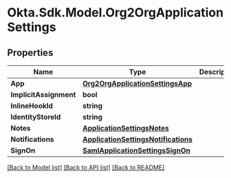 # Okta.Sdk.Model.Org2OrgApplicationSettings

## Properties

Name | Type | Description | Notes
------------ | ------------- | ------------- | -------------
**App** | [**Org2OrgApplicationSettingsApp**](Org2OrgApplicationSettingsApp.md) |  | [optional] 
**ImplicitAssignment** | **bool** |  | [optional] 
**InlineHookId** | **string** |  | [optional] 
**IdentityStoreId** | **string** |  | [optional] 
**Notes** | [**ApplicationSettingsNotes**](ApplicationSettingsNotes.md) |  | [optional] 
**Notifications** | [**ApplicationSettingsNotifications**](ApplicationSettingsNotifications.md) |  | [optional] 
**SignOn** | [**SamlApplicationSettingsSignOn**](SamlApplicationSettingsSignOn.md) |  | [optional] 

[[Back to Model list]](../README.md#documentation-for-models) [[Back to API list]](../README.md#documentation-for-api-endpoints) [[Back to README]](../README.md)

